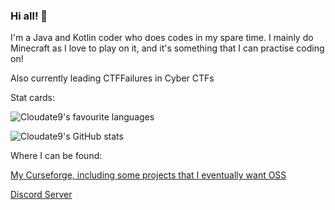 ### Hi all! 👋

I'm a Java and Kotlin coder who does codes in my spare time. I mainly do Minecraft as I love to play on it, and it's something that I can practise coding on! 

Also currently leading CTFFailures in Cyber CTFs 


Stat cards:

![Cloudate9's favourite languages](https://github-readme-stats.vercel.app/api/top-langs/?username=cloudate9&theme=radical)

![Cloudate9's GitHub stats](https://github-readme-stats.vercel.app/api?username=cloudate9&show_icons=true&theme=radical)

Where I can be found:

[My Curseforge, including some projects that I eventually want OSS](https://www.curseforge.com/members/cloudonnine/projects/)

[Discord Server](https://discord.gg/nPbakm9eEr)
